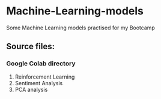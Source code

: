 # Machine-Learning-models
Some Machine Learning models practised for my Bootcamp
## Source files:
### Google Colab directory
1. Reinforcement Learning
2. Sentiment Analysis
3. PCA analysis
